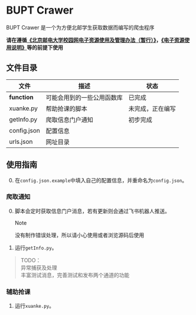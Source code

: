 # BUPT Crawer

BUPT Crawer 是一个为方便北邮学生获取数据而编写的爬虫程序

**请在遵循[《北京邮电大学校园网电子资源使用及管理办法（暂行）》](https://lib.bupt.edu.cn/a/ziyuan/dianziziyuan/guanlibanfa/)，[《电子资源使用说明》](https://lib.bupt.edu.cn/a/ziyuan/dianziziyuan/banquanshuoming/)等的前提下使用**

## 文件目录
|    文件    |    描述    |    状态    |
|---------------|---------------|---------------|
|  **function**  |  可能会用到的一些公用函数库  |  已完成  |
|  xuanke.py  |  帮助抢课的脚本  |  未完成，正在编写  |
|  getInfo.py  |  爬取信息门户通知  |  初步完成  |
|  config.json  |  配置信息  |
|  urls.json  |  网址目录  |

## 使用指南

0. 在`config.json.example`中填入自己的配置信息，并重命名为`config.json`。

### 爬取通知

0. 脚本会定时获取信息门户消息，若有更新则会通过飞书机器人推送。
   >[!NOTE]
   >没有制作错误处理，所以请小心使用或者浏览源码后使用
1. 运行`getInfo.py`。

> TODO：\
> 异常捕获及处理 \
> 丰富测试消息，完善测试和发布两个通道的功能

### 辅助抢课

1. 运行`xuanke.py`。